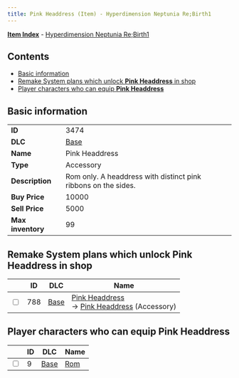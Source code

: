 ```yaml
---
title: Pink Headdress (Item) - Hyperdimension Neptunia Re;Birth1
---
```


[**Item Index**](/neptunia/rb1/item/index.html) - [Hyperdimension Neptunia Re;Birth1](/neptunia/rb1)

## Contents

- [Basic information](#basic-information)
- [Remake System plans which unlock **Pink Headdress** in shop](#remake-system-plans-which-unlock-pink-headdress-in-shop)
- [Player characters who can equip **Pink Headdress**](#player-characters-who-can-equip-pink-headdress)

## Basic information

|   |   |
| -- | -- |
| **ID** | 3474 |
| **DLC** | [Base](/neptunia/rb1/dlc/1-base.html) |
| **Name** | Pink Headdress |
| **Type** | Accessory |
| **Description** | Rom only. A headdress with distinct pink ribbons on the sides. |
| **Buy Price** | 10000 |
| **Sell Price** | 5000 |
| **Max inventory** | 99 |


## Remake System plans which unlock **Pink Headdress** in shop

|    | ID | DLC | Name |
| -- | -- | --- | ---- |
| <input type="checkbox" id="rb1-remake-1-788" class="trackbox" /> | 788 | [Base](/neptunia/rb1/dlc/1-base.html) | [Pink Headdress](/neptunia/rb1/remake/1-788-pink-headdress.html)<br /> → [Pink Headdress](/neptunia/rb1/item/1-3474-pink-headdress.html) (Accessory) |


## Player characters who can equip **Pink Headdress**

|    | ID | DLC | Name |
| -- | -- | --- | ---- |
| <input type="checkbox" id="rb1-player-1-9" class="trackbox" /> | 9 | [Base](/neptunia/rb1/dlc/1-base.html) | [Rom](/neptunia/rb1/player/1-9-rom.html) |
